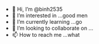 - 👋 Hi, I’m @binh2535
- 👀 I’m interested in ...good men
- 🌱 I’m currently learning ...go
- 💞️ I’m looking to collaborate on ...
- 📫 How to reach me ...what

<!---
binh2535/binh2535 is a ✨ special ✨ repository because its `README.md` (this file) appears on your GitHub profile.
You can click the Preview link to take a look at your changes.
--->

